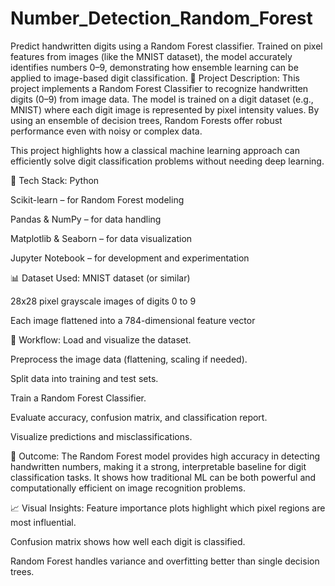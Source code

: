 # Number_Detection_Random_Forest
Predict handwritten digits using a Random Forest classifier. Trained on pixel features from images (like the MNIST dataset), the model accurately identifies numbers 0–9, demonstrating how ensemble learning can be applied to image-based digit classification.
📝 Project Description:
This project implements a Random Forest Classifier to recognize handwritten digits (0–9) from image data. The model is trained on a digit dataset (e.g., MNIST) where each digit image is represented by pixel intensity values. By using an ensemble of decision trees, Random Forests offer robust performance even with noisy or complex data.

This project highlights how a classical machine learning approach can efficiently solve digit classification problems without needing deep learning.

🧠 Tech Stack:
Python

Scikit-learn – for Random Forest modeling

Pandas & NumPy – for data handling

Matplotlib & Seaborn – for data visualization

Jupyter Notebook – for development and experimentation

📊 Dataset Used:
MNIST dataset (or similar)

28x28 pixel grayscale images of digits 0 to 9

Each image flattened into a 784-dimensional feature vector

🔁 Workflow:
Load and visualize the dataset.

Preprocess the image data (flattening, scaling if needed).

Split data into training and test sets.

Train a Random Forest Classifier.

Evaluate accuracy, confusion matrix, and classification report.

Visualize predictions and misclassifications.

🎯 Outcome:
The Random Forest model provides high accuracy in detecting handwritten numbers, making it a strong, interpretable baseline for digit classification tasks. It shows how traditional ML can be both powerful and computationally efficient on image recognition problems.

📈 Visual Insights:
Feature importance plots highlight which pixel regions are most influential.

Confusion matrix shows how well each digit is classified.

Random Forest handles variance and overfitting better than single decision trees.
